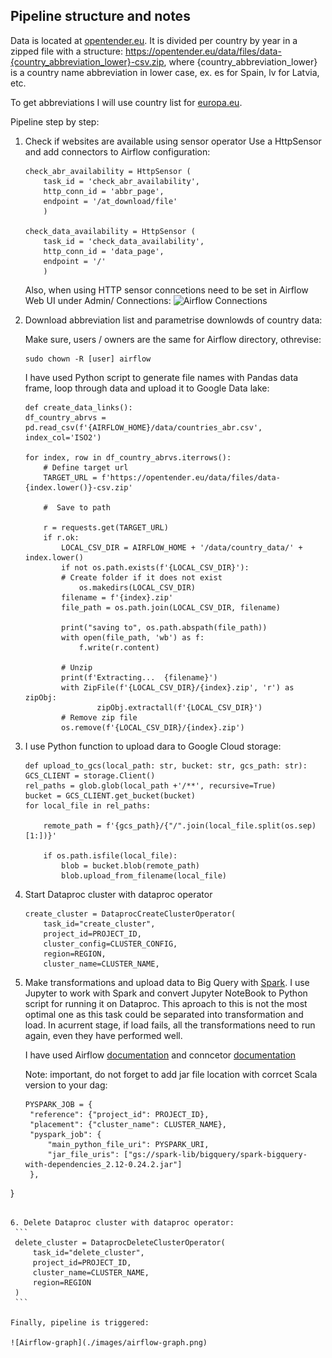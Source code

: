 ## Pipeline structure and notes
Data is located at [opentender.eu](https://opentender.eu/download).
It is divided per country by year in a zipped file with a structure:
https://opentender.eu/data/files/data-{country_abbreviation_lower}-csv.zip, where {country_abbreviation_lower} is a country name abbreviation in lower case, ex. es for Spain, lv for Latvia, etc.

To get abbreviations I will use country list for [europa.eu](https://www.eea.europa.eu/data-and-maps/data/waterbase-lakes-4/country-codes-and-abbreviations-32-records/country-codes-and-abbreviations-32-records/at_download/file).


Pipeline step by step:

1. Check if websites are available using sensor operator
    Use a HttpSensor and add connectors to Airflow configuration:
    ```
    check_abr_availability = HttpSensor (
        task_id = 'check_abr_availability',
        http_conn_id = 'abbr_page',
        endpoint = '/at_download/file'
        )
    
    check_data_availability = HttpSensor (
        task_id = 'check_data_availability',
        http_conn_id = 'data_page',
        endpoint = '/'
        )
    ```
    Also, when using HTTP sensor conncetions need to be set in Airflow Web UI under Admin/ Connections:
    ![Airflow Connections](./images/airflow-connections.png)

2. Download abbreviation list and parametrise downlowds of country data:

    Make sure, users / owners are the same for Airflow directory, othrevise:
    ```
    sudo chown -R [user] airflow
    ```
    I have used Python script to generate file names with Pandas data frame, loop through data and upload it to Google Data lake:
    ```
    def create_data_links():
    df_country_abrvs = pd.read_csv(f'{AIRFLOW_HOME}/data/countries_abr.csv', index_col='ISO2')
       
    for index, row in df_country_abrvs.iterrows():
        # Define target url
        TARGET_URL = f'https://opentender.eu/data/files/data-{index.lower()}-csv.zip'              
        
        #  Save to path
        
        r = requests.get(TARGET_URL)
        if r.ok:
            LOCAL_CSV_DIR = AIRFLOW_HOME + '/data/country_data/' + index.lower()
            if not os.path.exists(f'{LOCAL_CSV_DIR}'):
            # Create folder if it does not exist
                os.makedirs(LOCAL_CSV_DIR)  
            filename = f'{index}.zip'  
            file_path = os.path.join(LOCAL_CSV_DIR, filename)  
                           
            print("saving to", os.path.abspath(file_path))
            with open(file_path, 'wb') as f:
                f.write(r.content)
                    
            # Unzip
            print(f'Extracting...  {filename}')
            with ZipFile(f'{LOCAL_CSV_DIR}/{index}.zip', 'r') as zipObj:
                    zipObj.extractall(f'{LOCAL_CSV_DIR}')
            # Remove zip file
            os.remove(f'{LOCAL_CSV_DIR}/{index}.zip')
    ```

3. I use Python function to upload dara to Google Cloud storage:

    ```
    def upload_to_gcs(local_path: str, bucket: str, gcs_path: str):
    GCS_CLIENT = storage.Client()
    rel_paths = glob.glob(local_path +'/**', recursive=True)
    bucket = GCS_CLIENT.get_bucket(bucket)
    for local_file in rel_paths:

        remote_path = f'{gcs_path}/{"/".join(local_file.split(os.sep)[1:])}'
        
        if os.path.isfile(local_file):
            blob = bucket.blob(remote_path)
            blob.upload_from_filename(local_file)
    ```

4. Start Dataproc cluster with dataproc operator
    ```
    create_cluster = DataprocCreateClusterOperator(
        task_id="create_cluster",
        project_id=PROJECT_ID,
        cluster_config=CLUSTER_CONFIG,
        region=REGION,
        cluster_name=CLUSTER_NAME,
    ```
5. Make transformations and upload data to Big Query with [Spark](./code/spark_to_bq.py). I use Jupyter to work with Spark and convert Jupyter NoteBook to Python script for running it on Dataproc.
   This aproach to this is not the most optimal one as this task could be separated into transformation and load. In acurrent stage, if load fails, all the transformations need to run again, even they have performed well.
   
   I have used Airflow [documentation](https://github.com/GoogleCloudDataproc/spark-bigquery-connector) and conncetor [documentation](https://github.com/GoogleCloudDataproc/spark-bigquery-connector)

   Note: important, do not forget to add jar file location with corrcet Scala version to your dag:

   ```
   PYSPARK_JOB = {
    "reference": {"project_id": PROJECT_ID},
    "placement": {"cluster_name": CLUSTER_NAME},
    "pyspark_job": {
        "main_python_file_uri": PYSPARK_URI,
        "jar_file_uris": ["gs://spark-lib/bigquery/spark-bigquery-with-dependencies_2.12-0.24.2.jar"]
    },
}
   ```

6. Delete Dataproc cluster with dataproc operator:
    ```    
    delete_cluster = DataprocDeleteClusterOperator(
        task_id="delete_cluster", 
        project_id=PROJECT_ID, 
        cluster_name=CLUSTER_NAME, 
        region=REGION
    )   
    ```

Finally, pipeline is triggered:

![Airflow-graph](./images/airflow-graph.png)


   